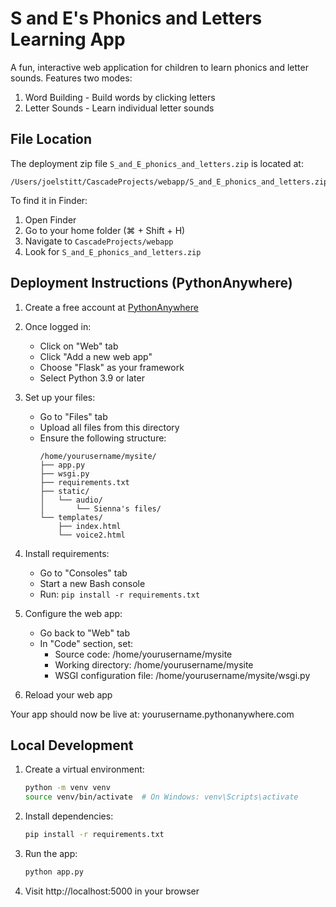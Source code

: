 # S and E's Phonics and Letters Learning App

A fun, interactive web application for children to learn phonics and letter sounds. Features two modes:
1. Word Building - Build words by clicking letters
2. Letter Sounds - Learn individual letter sounds

## File Location

The deployment zip file `S_and_E_phonics_and_letters.zip` is located at:
```
/Users/joelstitt/CascadeProjects/webapp/S_and_E_phonics_and_letters.zip
```

To find it in Finder:
1. Open Finder
2. Go to your home folder (⌘ + Shift + H)
3. Navigate to `CascadeProjects/webapp`
4. Look for `S_and_E_phonics_and_letters.zip`

## Deployment Instructions (PythonAnywhere)

1. Create a free account at [PythonAnywhere](https://www.pythonanywhere.com)

2. Once logged in:
   - Click on "Web" tab
   - Click "Add a new web app"
   - Choose "Flask" as your framework
   - Select Python 3.9 or later

3. Set up your files:
   - Go to "Files" tab
   - Upload all files from this directory
   - Ensure the following structure:
     ```
     /home/yourusername/mysite/
     ├── app.py
     ├── wsgi.py
     ├── requirements.txt
     ├── static/
     │   └── audio/
     │       └── Sienna's files/
     └── templates/
         ├── index.html
         └── voice2.html
     ```

4. Install requirements:
   - Go to "Consoles" tab
   - Start a new Bash console
   - Run: `pip install -r requirements.txt`

5. Configure the web app:
   - Go back to "Web" tab
   - In "Code" section, set:
     - Source code: /home/yourusername/mysite
     - Working directory: /home/yourusername/mysite
     - WSGI configuration file: /home/yourusername/mysite/wsgi.py

6. Reload your web app

Your app should now be live at: yourusername.pythonanywhere.com

## Local Development

1. Create a virtual environment:
   ```bash
   python -m venv venv
   source venv/bin/activate  # On Windows: venv\Scripts\activate
   ```

2. Install dependencies:
   ```bash
   pip install -r requirements.txt
   ```

3. Run the app:
   ```bash
   python app.py
   ```

4. Visit http://localhost:5000 in your browser

